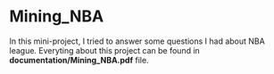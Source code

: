 # Mining_NBA

In this mini-project, I tried to answer some questions I had about NBA league. Everyting about this project can be found in **documentation/Mining_NBA.pdf** file.
